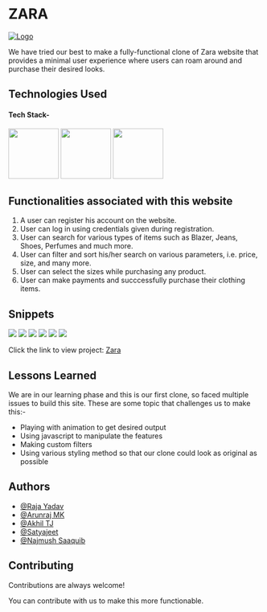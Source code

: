 # ZARA
<a href="https://tryme-zara-initial.netlify.app/">![Logo](https://cdn.iconscout.com/icon/free/png-256/zara-3215529-2673947.png)</a>

We have tried our best to make a fully-functional clone of Zara website that provides a minimal user experience where users can roam around and purchase their desired looks.

## Technologies Used

#### Tech Stack-

<p float="left">
    <img src="https://cdn.pixabay.com/photo/2017/08/05/11/16/logo-2582748_640.png" width="100" height="100">
    <img src="https://cdn.pixabay.com/photo/2017/08/05/11/16/logo-2582747_640.png" width="100" height="100">
   <img src="https://raw.githubusercontent.com/krishaayjois21/krishaayjois21/master/assets/javascript.png" width="100" height="100">
 </p>

## Functionalities associated with this website

1. A user can register his account on the website.
2. User can log in using credentials given during registration.
3. User can search for various types of items such as Blazer, Jeans, Shoes, Perfumes and much more.
4. User can filter and sort his/her search on various parameters, i.e. price, size, and many more.
5. User can select the sizes while purchasing any product.
6. User can make payments and succcessfully purchase their clothing items.

## Snippets

<p>
    <img src="https://digitalmarketing.temple.edu/mohamadnoorchowdhury/wp-content/uploads/sites/379/2021/07/zara.png" >
    <img src="https://info.webusability.co.uk/hs-fs/hubfs/zara%20homepage.png?width=1268&name=zara%20homepage.png" >
     <img src="https://miro.medium.com/max/3792/1*hYqt9OjKu1yEm3kH6MrBDg.png" >
    <img src="https://miro.medium.com/max/3786/1*pp4JGkHfbXAhQDbtDRDX4g.png" >
    <img src="https://miro.medium.com/max/674/1*7ju3NButNzDomvrFY5465A.png" >
    <img src="https://miro.medium.com/max/968/1*j3Fvf-buCeU_J362MzaTDA.png" >
    
   </p>
 
 Click the link to view project: 
 <a href="https://zara-final.netlify.app/">Zara</a>
  
## Lessons Learned

We are in our learning phase and this is our first clone, so faced multiple issues to build this site. These are some topic that challenges us to make this:-
- Playing with animation to get desired output
- Using javascript to manipulate the features
- Making custom filters
- Using various styling method so that our clone could look as original as possible

## Authors

- [@Raja Yadav](https://github.com/RajaYadav00)
- [@Arunraj MK](https://github.com/ArunrajMK)
- [@Akhil TJ](https://github.com/akhiltj012)
- [@Satyajeet](https://github.com/SatsAjeet)
- [@Najmush Saaquib](https://github.com/najmushsaaquib)


## Contributing

Contributions are always welcome!

You can contribute with us to make this more functionable.
